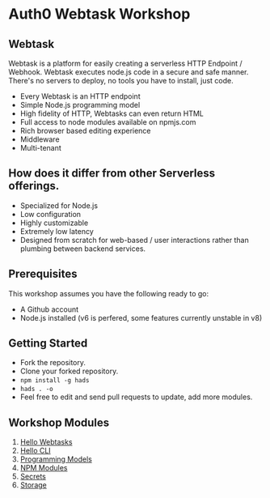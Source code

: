 # Auth0 Webtask Workshop

## Webtask
Webtask is a platform for easily creating a serverless HTTP Endpoint / Webhook. Webtask executes node.js code in a secure and safe manner. There's no servers to deploy, no tools you have to install, just code. 

* Every Webtask is an HTTP endpoint
* Simple Node.js programming model
* High fidelity of HTTP, Webtasks can even return HTML
* Full access to node modules available on npmjs.com
* Rich browser based editing experience
* Middleware 
* Multi-tenant


## How does it differ from other Serverless offerings.

* Specialized for Node.js
* Low configuration
* Highly customizable
* Extremely low latency
* Designed from scratch for web-based / user interactions rather than plumbing between backend services.
 
## Prerequisites

This workshop assumes you have the following ready to go:
 
- A Github account
- Node.js installed (v6 is perfered, some features currently unstable in v8)

## Getting Started

- Fork the repository.
- Clone your forked repository.
- `npm install -g hads`
- `hads . -o`
- Feel free to edit and send pull requests to update, add more modules.

## Workshop Modules

1. [Hello Webtasks](modules/hello-webtasks.md)
1. [Hello CLI](modules/hello-cli.md)
1. [Programming Models](modules/programming-models.md)
1. [NPM Modules](modules/npm-modules.md)
1. [Secrets](modules/secrets.md)
1. [Storage](modules/storage.md)